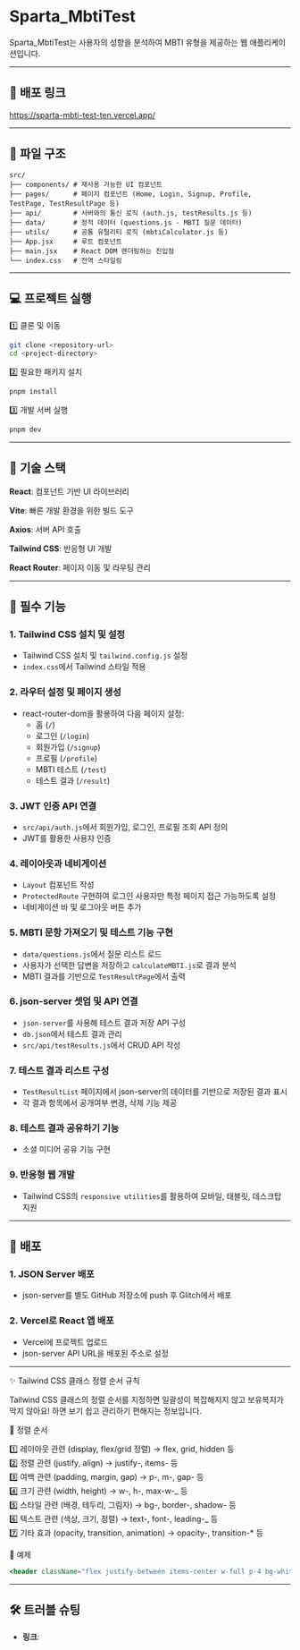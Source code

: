 # Sparta_MbtiTest

Sparta_MbtiTest는 사용자의 성향을 분석하여 MBTI 유형을 제공하는 웹 애플리케이션입니다.

---

## 🚀 배포 링크

https://sparta-mbti-test-ten.vercel.app/

---

## 📁 파일 구조

```
src/
├── components/ # 재사용 가능한 UI 컴포넌트
├── pages/      # 페이지 컴포넌트 (Home, Login, Signup, Profile, TestPage, TestResultPage 등)
├── api/        # 서버와의 통신 로직 (auth.js, testResults.js 등)
├── data/       # 정적 데이터 (questions.js - MBTI 질문 데이터)
├── utils/      # 공통 유틸리티 로직 (mbtiCalculator.js 등)
├── App.jsx     # 루트 컴포넌트
├── main.jsx    # React DOM 렌더링하는 진입점
└── index.css   # 전역 스타일링
```

---

## 💻 프로젝트 실행

1️⃣ 클론 및 이동

```bash
git clone <repository-url>
cd <project-directory>
```

2️⃣ 필요한 패키지 설치

```bash
pnpm install
```

3️⃣ 개발 서버 실행

```bash
pnpm dev
```

---

## 🧩 기술 스택

**React**: 컴포넌트 기반 UI 라이브러리

**Vite**: 빠른 개발 환경을 위한 빌드 도구

**Axios**: 서버 API 호출

**Tailwind CSS**: 반응형 UI 개발

**React Router**: 페이지 이동 및 라우팅 관리

---

## 📌 필수 기능

### 1. Tailwind CSS 설치 및 설정

- Tailwind CSS 설치 및 `tailwind.config.js` 설정
- `index.css`에서 Tailwind 스타일 적용

### 2. 라우터 설정 및 페이지 생성

- react-router-dom을 활용하여 다음 페이지 설정:
  - 홈 (`/`)
  - 로그인 (`/login`)
  - 회원가입 (`/signup`)
  - 프로필 (`/profile`)
  - MBTI 테스트 (`/test`)
  - 테스트 결과 (`/result`)

### 3. JWT 인증 API 연결

- `src/api/auth.js`에서 회원가입, 로그인, 프로필 조회 API 정의
- JWT를 활용한 사용자 인증

### 4. 레이아웃과 네비게이션

- `Layout` 컴포넌트 작성
- `ProtectedRoute` 구현하여 로그인 사용자만 특정 페이지 접근 가능하도록 설정
- 네비게이션 바 및 로그아웃 버튼 추가

### 5. MBTI 문항 가져오기 및 테스트 기능 구현

- `data/questions.js`에서 질문 리스트 로드
- 사용자가 선택한 답변을 저장하고 `calculateMBTI.js`로 결과 분석
- MBTI 결과를 기반으로 `TestResultPage`에서 출력

### 6. json-server 셋업 및 API 연결

- `json-server`를 사용해 테스트 결과 저장 API 구성
- `db.json`에서 테스트 결과 관리
- `src/api/testResults.js`에서 CRUD API 작성

### 7. 테스트 결과 리스트 구성

- `TestResultList` 페이지에서 json-server의 데이터를 기반으로 저장된 결과 표시
- 각 결과 항목에서 공개여부 변경, 삭제 기능 제공

### 8. 테스트 결과 공유하기 기능

- 소셜 미디어 공유 기능 구현

### 9. 반응형 웹 개발

- Tailwind CSS의 `responsive utilities`를 활용하여 모바일, 태블릿, 데스크탑 지원

---

## 🚀 배포

### 1. JSON Server 배포

- json-server를 별도 GitHub 저장소에 push 후 Glitch에서 배포

### 2. Vercel로 React 앱 배포

- Vercel에 프로젝트 업로드
- json-server API URL을 배포된 주소로 설정

---

✨ Tailwind CSS 클래스 정렬 순서 규칙

Tailwind CSS 클래스의 정렬 순서를 지정하면 일괄성이 복잡해지지 않고 보유복지가 막지 않아요! 하면 보기 쉽고 관리하기 편해지는 정보입니다.

📌 정렬 순서

1️⃣ 레이아웃 관련 (display, flex/grid 정렬) → flex, grid, hidden 등  
2️⃣ 정렬 관련 (justify, align) → justify-, items- 등  
3️⃣ 여백 관련 (padding, margin, gap) → p-, m-, gap- 등  
4️⃣ 크기 관련 (width, height) → w-, h-, max-w-_ 등  
5️⃣ 스타일 관련 (배경, 테두리, 그림자) → bg-, border-, shadow- 등  
6️⃣ 텍스트 관련 (색상, 크기, 정렬) → text-, font-, leading-_ 등  
7️⃣ 기타 효과 (opacity, transition, animation) → opacity-, transition-\* 등

📌 예제

```jsx
<header className="flex justify-between items-center w-full p-4 bg-white border-b border-gray-200 shadow-sm text-red-600">
```

---

## 🛠️ 트러블 슈팅

- **링크**:

